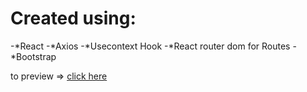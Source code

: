 # Created using:
-*React
-*Axios 
-*Usecontext Hook
-*React router dom for Routes
-*Bootstrap

to preview => [click here](https://sb2admin.netlify.app/)
